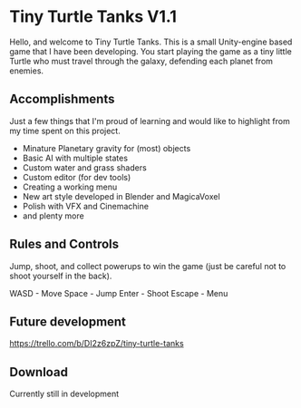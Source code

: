 # Tiny Turtle Tanks V1.1

Hello, and welcome to Tiny Turtle Tanks. This is a small Unity-engine based game that I have been developing. You start playing the game as a tiny little Turtle who must travel through the galaxy, defending each planet from enemies. 

## Accomplishments ##
Just a few things that I'm proud of learning and would like to highlight from my time spent on this project.

* Minature Planetary gravity for (most) objects
* Basic AI with multiple states
* Custom water and grass shaders
* Custom editor (for dev tools)
* Creating a working menu
* New art style developed in Blender and MagicaVoxel
* Polish with VFX and Cinemachine
* and plenty more

## Rules and Controls ##
Jump, shoot, and collect powerups to win the game (just be careful not to shoot yourself in the back).

WASD - Move
Space - Jump
Enter - Shoot
Escape - Menu

## Future development ##
https://trello.com/b/DI2z6zpZ/tiny-turtle-tanks

## Download ##
Currently still in development
